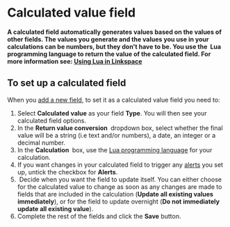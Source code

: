

# Calculated value field

**A calculated field automatically generates values based on the values of other fields. The values you generate and the values you use in your calculations can be numbers, but they don't have to be. You use the &nbsp;Lua programming language to return the value of the calculated field. For more information see:&nbsp;[Using Lua in Linkspace](../130-lua.md)&nbsp;**

## To set up a calculated field

When you [add a new field](../020-add-field.md), to set it as a calculated value field you need to:

1. Select&nbsp;**Calculated value** as your field **Type**. You will then see your calculated field options.
2. In the **Return value conversion&nbsp;** dropdown box, select whether the final value will be a string (i.e text and/or numbers), a date, an integer or a decimal number.
3. In the **Calculation&nbsp;** box, use the [Lua programming language](../130-lua.md) for your calculation.&nbsp;
4. If you want changes in your calculated field to trigger any [alerts](../../../070-views/090-alerts/010-set-up-alert.md) you set up, untick the checkbox for **Alerts**.
5. &nbsp;Decide when you want the field to update itself. You can either choose for the calculated value to change as soon as any changes are made to fields that are included in the calculation (**Update all existing values immediately**), or for the field to update overnight (**Do not immediately update all existing value**).&nbsp;
6. Complete the rest of the fields and click the **Save** button.&nbsp;